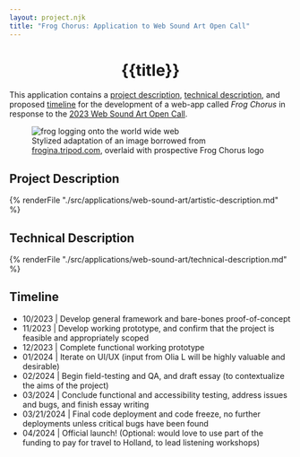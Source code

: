 ```yaml
---
layout: project.njk
title: "Frog Chorus: Application to Web Sound Art Open Call"
---
```


<h1 style="text-align: center">{{title}}</h1>

This application contains a [project description](#project-description), [technical description](#technical-description), and proposed [timeline](#timeline) for the development of a web-app called *Frog Chorus* in response to the [2023 Web Sound Art Open Call](https://websoundart.org/call).

<figure>
  <img src="https://reubenson-portfolio.s3.us-east-1.amazonaws.com/assets/frog-chorus-title.png" alt="frog logging onto the world wide web">
  <figcaption>Stylized adaptation of an image borrowed from <a href="https://frogina.tripod.com/">frogina.tripod.com</a>, overlaid with prospective Frog Chorus logo</figcaption>
</figure>

<h2 id="project-description">Project Description</h2>
{% renderFile "./src/applications/web-sound-art/artistic-description.md" %}

<h2 id="technical-description">Technical Description</h2>
{% renderFile "./src/applications/web-sound-art/technical-description.md" %}

<h2 id="timeline">Timeline</h2>

- 10/2023 | Develop general framework and bare-bones proof-of-concept
- 11/2023 | Develop working prototype, and confirm that the project is feasible and appropriately scoped
- 12/2023 | Complete functional working prototype
- 01/2024 | Iterate on UI/UX (input from Olia L will be highly valuable and desirable)
- 02/2024 | Begin field-testing and QA, and draft essay (to contextualize the aims of the project)
- 03/2024 | Conclude functional and accessibility testing, address issues and bugs, and finish essay writing
- 03/21/2024 | Final code deployment and code freeze, no further deployments unless critical bugs have been found
- 04/2024 | Official launch! (Optional: would love to use part of the funding to pay for travel to Holland, to lead listening workshops)
